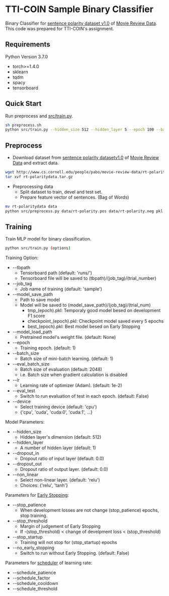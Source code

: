 # TTI-COIN Sample Binary Classifier

Binary Classifier for [sentence polarity dataset v1.0](http://www.cs.cornell.edu/people/pabo/movie-review-data/rt-polaritydata.tar.gz) of [Movie Review Data](http://www.cs.cornell.edu/people/pabo/movie-review-data/).
This code was prepared for TTI-COIN's assignment.

## Requirements

Python Version 3.7.0

- torch>=1.4.0
- sklearn
- tqdm
- spacy
- tensorboard

## Quick Start

Run preprocess and [src/train.py](src/train.py).

```sh
sh preprocess.sh
python src/train.py --hidden_size 512 --hidden_layer 5 --epoch 100 --batch_size 32--lr 1e-2 --eval_test --device cuda:0
```

## Preprocess

- Download dataset from [sentence polarity datasetv1.0](http://www.cs.cornell.edu/people/pabo/movie-review-data/rt-polaritydata.tar.gz) of [Movie Review Data](http://www.cs.cornell.edu/people/pabo/movie-review-data/) and extract data.

```sh
wget http://www.cs.cornell.edu/people/pabo/movie-review-data/rt-polaritydata.tar.gz
tar xvf rt-polaritydata.tar.gz
```

- Preprocessing data
  - Split dataset to train, devel and test set.
  - Prepare feature vector of sentences. (Bag of Words)

```sh
mv rt-polaritydata data
python src/preprocess.py data/rt-polarity.pos data/rt-polarity.neg pkl
```

## Training

Train MLP model for binary classification.

```sh
python src/train.py (options)
```

Training Option:

- --tbpath
  - Tensorboard path (default: 'runs/')
  - Tensorboard file will be saved to (tbpath)/(job_tag)/(trial_number)
- --job_tag
  - Job name of training (default: 'sample')
- --model_save_path
  - Path to save model
  - Model will be saved to (model_save_path)/(job_tag)/(trial_num)
    - tmp_(epoch).pkl: Temporaly good model besed on development F1 score
    - checkpoint_(epoch).pkl: Checkpoint model saved every 5 epochs
    - best_(epoch).pkl: Best model besed on Early Stopping
- --model_load_path
  - Pretrained model's weight file. (default: None)
- --epoch
  - Training epoch. (default: 1)
- --batch_size
  - Batch size of mini-batch learning. (default: 1)
- --eval_batch_size
  - Batch size of evaluation (default: 2048)
  - i.e. Batch size when gradient calculation is disabled
- --lr
  - Learning rate of optimizer (Adam). (default: 1e-2)
- --eval_test
  - Switch to run evaluation of test in each epoch. (default: False)
- --device
  - Select training device (default: 'cpu')
  - {'cpu', 'cuda', 'cuda:0', 'cuda:1', ...}

Model Parameters:

- --hidden_size
  - Hidden layer's dimension (default: 512)
- --hidden_layer 
  - A number of hidden layer (default: 1)
- --dropout_in
  - Dropout ratio of input layer (default: 0.0)
- --dropout_out
  - Dropout ratio of output layer. (default: 0.0)
- --non_linear
  - Select non-linear layer. (default: 'relu')
  - Choices: {'relu', 'tanh'}

Parameters for [Early Stopping](https://en.wikipedia.org/wiki/Early_stopping):

- --stop_patience
  - When development losses are not change (stop_patience) epochs, stop training.
- --stop_threshold
  - Margin of judgement of Early Stopping
  - If -(stop_threshold) < change of develpment loss < (stop_threshold)
- --stop_startup
  - Training will not stop for (stop_startup) epochs
- --no_early_stopping
  - Switch to run without Early Stopping. (default: False)

Parameters for [scheduler](https://pytorch.org/docs/stable/optim.html?highlight=pla#torch.optim.lr_scheduler.ReduceLROnPlateau) of learning rate:

- --schedule_patience
- --schedule_factor
- --schedule_cooldown
- --schedule_threshold
